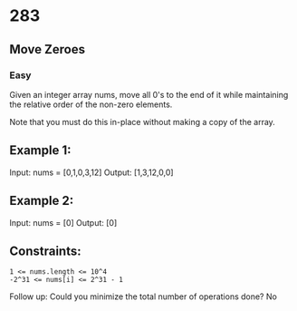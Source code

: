 # 283
## Move Zeroes
### Easy

Given an integer array nums, move all 0's to the end of it while maintaining the relative order of the non-zero elements.

Note that you must do this in-place without making a copy of the array.

## Example 1:

Input: 
    nums = [0,1,0,3,12]
Output: 
    [1,3,12,0,0]

## Example 2:

Input: 
    nums = [0]
Output: 
    [0]

## Constraints:

    1 <= nums.length <= 10^4
    -2^31 <= nums[i] <= 2^31 - 1
 
Follow up: Could you minimize the total number of operations done?
No

